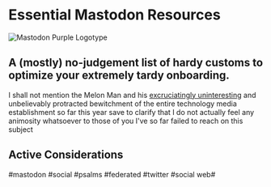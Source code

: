 # Essential Mastodon Resources

![Mastodon Purple Logotype][image-1]

## A (mostly) no-judgement list of hardy customs to optimize your extremely tardy onboarding.

I shall not mention the Melon Man and his [excruciatingly uninteresting][1] and unbelievably protracted bewitchment of the entire technology media establishment so far this year save to clarify that I do not actually feel any animosity whatsoever to those of you I've so far failed to reach on this subject

## Active Considerations


[1]:	https://twitter.com/NeoYokel/status/1588340956197449728 "Mini-rant Twitter Thread"

[image-1]:	# "Mastodon Purple"

#mastodon #social #psalms #federated #twitter #social web#